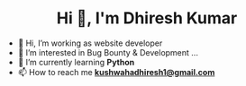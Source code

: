 <h1 align="center">Hi 👋, I'm Dhiresh Kumar</h1>

- 👋 Hi, I’m working as website developer 
- 👀 I’m interested in  Bug Bounty & Development ...
- 🌱 I’m currently learning **Python**
- 📫 How to reach me **kushwahadhiresh1@gmail.com**

<!---
thedhiresh/thedhiresh is a ✨ special ✨ repository because its `README.md` (this file) appears on your GitHub profile.
You can click the Preview link to take a look at your changes.
--->
